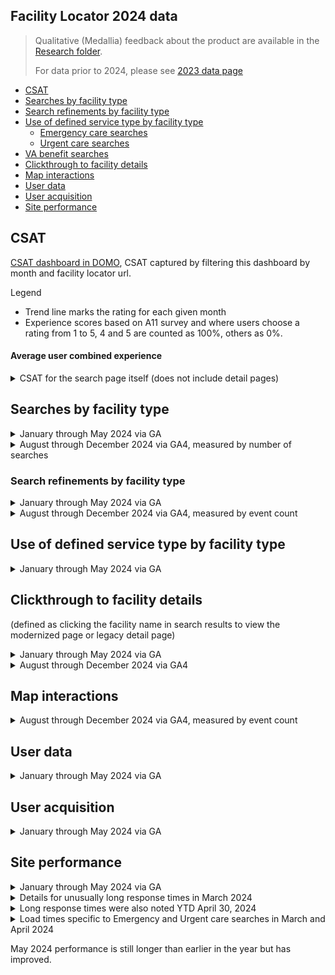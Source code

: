 ## Facility Locator 2024 data

> Qualitative (Medallia) feedback about the product are available in the [Research folder](https://github.com/department-of-veterans-affairs/va.gov-team/blob/master/products/facilities/facility-locator/research/2024-medallia-feedback.md).
> 
> For data prior to 2024, please see [2023 data page](https://github.com/department-of-veterans-affairs/va.gov-team/blob/master/products/facilities/facility-locator/analytics/2023_data.md)

- [CSAT](#csat)
- [Searches by facility type ](#searches-by-facility-type)
- [Search refinements by facility type](#search-refinements-by-facility-type)
- [Use of defined service type by facility type](#use-of-defined-service-type-by-facility-type)
  - [Emergency care searches](#emergency-care-searches)
  - [Urgent care searches](#urgent-care-searches)
- [VA benefit searches](#va-benefit-searches)
- [Clickthrough to facility details](#clickthrough-to-facility-details)
- [Map interactions](#map-interactions)
- [User data](#user-data)
- [User acquisition](#user-acquisition)
- [Site performance](#site-performance)

## CSAT 
[CSAT dashboard in DOMO](https://va-gov.domo.com/page/1545882322), CSAT captured by filtering this dashboard by month and facility locator url. 

Legend 
- Trend line marks the rating for each given month
- Experience scores based on A11 survey and where users choose a rating from 1 to 5, 4 and 5 are counted as 100%, others as 0%. 

#### Average user combined experience

<details>
	<summary> CSAT for the search page itself (does not include detail pages) </summary>


![image](https://github.com/user-attachments/assets/f2e13eae-7659-43fa-b803-e2334d485062)

</details>

## Searches by facility type 

<details>
<summary>January through May 2024 via GA </summary>

[GA link](https://analytics.google.com/analytics/web/#/report/content-site-search-search-terms/a50123418w177519031p184317761/_u.date00=20230401&_u.date01=20230630&explorer-graphOptions.selected=analytics.nthMonth&explorer-table.plotKeys=%5B%5D&explorer-table.rowCount=50/)

| Searches by facility type 	|	Jan-24	|	Feb-24	|	Mar-24	|	Apr-24	|	May-24 | 
| ---	|:---: 		|	:---: 	|	:---: 	|	:---: 	|	:---: 
|  Total unique searches 	|	 645,092 	|	 580,115 	|	 664,288 	|	 592,550 	|	 596,041 
|  VA health 	|	 333,684 	|	 303,775 	|	 311,695 	|	 318,284 	|	320,722
|  Urgent care 	|	 93,947 	|	 82,332 	|	 135,452 	|	 79,803 	|	80,218
|  VA benefits 	|	 73,573 	|	 65,155 	|	 65,340 	|	 66,024 	|	64,972
|  Provider 	|	 42,974 	|	 39,499 	|	 43,368 	|	 39,608 	|	37,368
|  Vet Center 	|	 29,455 	|	 26,604 	|	 27,528 	|	 27,208 	|	27,305
|  Emergency care  	|	 32,443 	|	 29,646 	|	 39,077 	|	 30,390 	|	31,435
|  Pharmacy 	|	 29,959 	|	 25,313 	|	 32,868 	|	 23,499 	|	23,356
| VA cemetery 	|	 8,122 	|	 6,979 	|	 8,308 	|	 7,098 	|	9,934


| % Searches by facility type 	|	Jan-24	|	Feb-24	|	Mar-24	|	Apr-24	|	May-24
| ---	|:---: 		|	:---: 	|	:---: 	|	:---: 	|	:---: 
| VA health	|	51.73%	|	52.36%	|	46.92%	|	53.71%	|	53.81%
| Urgent care	|	14.56%	|	14.19%	|	20.39%	|	13.47%	|	13.46%
| VA benefits	|	11.41%	|	11.23%	|	9.84%	|	11.14%	|	10.90%
| Provider	|	6.66%	|	6.81%	|	6.53%	|	6.68%	|	6.27%
| Vet Center	|	4.57%	|	4.59%	|	4.14%	|	4.59%	|	4.58%
| Emergency care 	|	5.03%	|	5.11%	|	5.88%	|	5.13%	|	5.27%
| Pharmacy	|	4.64%	|	4.36%	|	4.95%	|	3.97%	|	3.92%
| VA cemetery	|	1.26%	|	1.20%	|	1.25%	|	1.20%	|	1.67%

</details>

<details>
<summary> August through December 2024 via GA4, measured by number of searches </summary>

| Search volume by facility type | Aug-24 |	Sep-24	| Oct-24 | Nov-24 | Dec-24	|
| :---: | :---: | :---: |:---: | :---: | :---: | 
| total	| 2,155,300 	| 2,203,964 	| 2,267,467 	|  2,022,348 | 2,053,133|
| benefits	| 219,153 	|	 169,065 	|	 165,709 	|	 134,366 	|	 129,107 	|
| cemetery	 | 33,049 	|	 32,818 	|	 33,126 	|	 38,092 	|	 33,093 	|
| emergency_care|	 116,007 	|	 147,366 	|	 151,463 	|	 138,970 	|	 173,034 	|
| health	|	 978,934 	|	 1,004,298 	|	 1,057,932 	|	 935,807 	|	 843,178 	|
| pharmacy	|	 74,906 	|	 114,821 	|	 102,721 	|	 99,140 	|	 104,397 	|
| provider	|	 288,655 	|	 283,075 	|	 285,611 	|	 224,242 	|	 229,623 	|
| urgent_care	|	 364,421 	|	 379,753 	|	 392,121 	|	 371,733 	|	 467,029 	|
| vet_center	|	 80,142 	|	 72,708 	|	 78,668 	|	 79,916 	|	 73,626 	|

| % Searches by facility type | Aug-24	|	Sep-24	|	Oct-24	|	Nov-24	|	Dec-24	|
| :---: | :---: | :---: |:---: | :---: | :---: | 
|	benefits	|	10%	|	8%	|	7%	|	7%	|	6%	|
|	cemetery	|	2%	|	1%	|	1%	|	2%	|	2%	|
|	emergency_care	|	5%	|	7%	|	7%	|	7%	|	8%	|
|	health	|	45%	|	46%	|	47%	|	46%	|	41%	|
|	pharmacy	|	3%	|	11%	|	5%	|	5%	|	5%	|
|	provider	|	13%	|	13%	|	13%	|	11%	|	11%	|
|	urgent_care	|	17%	|	17%	|	17%	|	18%	|	23%	|
|	vet_center	|	4%	|	3%	|	3%	|	4%	|	4%	|


</details>

### Search refinements by facility type
<details>
<summary>January through May 2024 via GA </summary>
	
[GA link](https://analytics.google.com/analytics/web/#/report/content-site-search-search-terms/a50123418w177519031p184317761/_u.date00=20230401&_u.date01=20230630&explorer-graphOptions.selected=analytics.nthMonth&explorer-table.plotKeys=%5B%5D&explorer-table.rowCount=50/)

|	% Search refinements by facility type 	|	Jan-24	|	Feb-24	|	Mar-24	|	Apr-24	|	May-24
|	--- | :---: | :---: | :---: | :---: | :---: | 
|	Average	|	5.46%	|	5.34%	|	5.72%	|	5.14%	|	5.05%
|	VA health	|	2.67%	|	2.55%	|	2.64%	|	2.46%	|	2.42%
|	Urgent care	|	10.23%	|	10.36%	|	8.62%	|	10.17%	|	10.10%
|	VA benefits	|	5.34%	|	5.27%	|	5.57%	|	5.34%	|	5.32%
|	Provider	|	5.58%	|	5.09%	|	5.89%	|	4.87%	|	4.78%
|	Vet Center	|	13.68%	|	13.81%	|	13.83%	|	13.91%	|	13.21%
|	Emergency care 	|	11.84%	|	11.89%	|	12.46%	|	11.17%	|	11.17%
|	Pharmacy	|	13.41%	|	13.61%	|	13.84%	|	13.66%	|	13.58%
|	VA cemetery	|	5.65%	|	5.75%	|	6.37%	|	6.30%	|	4.07%

</details>

<details>
<summary> August through December 2024 via GA4, measured by event count</summary>


|	VA facility type|  Action	|	Aug-24	|	Sep-24	|	Oct-24	|	Nov-24	|	Dec-24	|
|	---	|	:---:	|	:---:	|	:---:	|	:---:	|	:---:	|:---:	|
|	(not set)	|	search	|	fl-search	|	 12,819 	|	 10,883 	|	 19,306 	|	 17,154 	|	 11,527 |
|	benefits	|	search	|	fl-search	|	 116,089 	|	 109,448 	|	 73,080 	|	 64,470 	|	 76,308 |
|	benefits	|	change	|	fl-search	|	 85,807 	|	 67,822 	|	 69,482 	|	 60,843 	|	 58,784 |
|	cemetery	|	search	|	fl-search	|	 35,509 	|	 13,278 	|	 42,335 	|	 23,854 	|	 25,579 |
|	cemetery	|	change	|	fl-search	|	 12,079 	|	 7,189 	|	 9,377 	|	 9,986 	|	 9,036 |
|	emergency_care	|	search	|	fl-search	|	 116,242 	|	 149,751 	|	 130,598 	|	 129,676 	|	 140,683 |
|	emergency_care	|	change	|	fl-search	|	 49,161 	|	 48,545 	|	 52,262 	|	 48,515 	|	 56,631 |
|	health	|	change	|	fl-search	|	 489,259 	|	 493,350 	|	 543,091 	|	 467,094 	|	 435,732 |
|	health	|	search	|	fl-search	|	 394,690 	|	 530,952 	|	 512,964 	|	 420,268 	|	 309,500 |
|	pharmacy	|	search	|	fl-search	|	 65,207 	|	 61,454 	|	 64,591 	|	 55,308 	|	 48,883 |
|	pharmacy	|	change	|	fl-search	|	 27,208 	|	 45,900 	|	 37,876 	|	 31,146 	|	 33,051 |
|	urgent_care	|	search	|	fl-search	|	 271,898 	|	 235,744 	|	 306,825 	|	 258,556 	|	 257,478| 
|	urgent_care	|	change	|	fl-search	|	 110,434 	|	 107,452 	|	 111,263 	|	 110,367 	|	 128,202 |
|	vet_center	|	search	|	fl-search	|	 40,211 	|	 40,395 	|	 43,933 	|	 33,725 	|	 116,026 |
|	vet_center	|	change	|	fl-search	|	 30,468 	|	 28,377 	|	 30,990 	|	 25,366 	|	 28,256 |



|	Community care provider Action	|	Aug-24	|	Sep-24	|	Oct-24	|	Nov-24	|	Dec-24	|
|	:---:	|	:---:	|	:---:	|	:---:	|	:---:	|	:---:	|
|	total	|	401,579	|	368,033	|	385,867	|	344,452	|	255,083	|
|	search	|	275,374	|	251,545	|	274,512	|	220,709	|	134,843	|
|	change	|	126,205	|	116,488	|	111,355	|	123,743	|	120,240	|

</details>
 
## Use of defined service type by facility type

<details>
<summary>January through May 2024 via GA </summary>
	
|	% of VA health searches by service type 	|	Jan-24	|	Feb-24	|	Mar-24 | Apr-24 | May 2024 | Average YTD
|	--- | :---: | :---: | :---: | :---: | :---: | :---: | 
|	All VA health (default)	|	85.03%	|	85.48%	|	85.99%	|	84.21%	|	81.98%	|	84.54%
|	Primary care	|	4.93%	|	4.88%	|	4.81%	|	5.32%	|	5.66%	|	5.12%
|	Dental services	|	3.28%	|	2.00%	|	2.80%	|	3.54%	|	4.64%	|	3.25%
|	Mental health	|	1.65%	|	1.70%	|	1.65%	|	1.83%	|	2.37%	|	1.84%
|	Audiology	|	0.94%	|	0.92%	|	0.86%	|	0.95%	|	0.95%	|	0.92%
|	Optometry	|	0.79%	|	0.82%	|	0.75%	|	0.79%	|	1.06%	|	0.84%
|	Orthopedics	|	0.38%	|	0.40%	|	0.37%	|	0.44%	|	0.42%	|	0.40%
|	Dermatology	|	0.30%	|	0.30%	|	0.29%	|	0.32%	|	0.32%	|	0.31%
|	Podiatry	|	0.28%	|	0.31%	|	0.32%	|	0.33%	|	0.33%	|	0.31%
|	Dermatology	|	0.30%	|	0.30%	|	0.29%	|	0.32%	|	0.32%	|	0.31%
|	Women's Health	|	0.26%	|	0.26%	|	0.26%	|	0.27%	|	0.25%	|	0.26%
|	Cardiology	|	0.23%	|	0.25%	|	0.25%	|	0.18%	|	0.28%	|	0.24%
|	Ophthalmology	|	0.23%	|	0.24%	|	0.21%	|	0.25%	|	0.30%	|	0.25%
|	Urology	|	0.21%	|	0.21%	|	0.19%	|	0.20%	|	0.20%	|	0.20%
|	Caregiver Support	|	0.19%	|	0.18%	|	0.17%	|	0.21%	|	0.22%	|	0.19%
|	COVID-19 Vaccine	|	0.37%	|	0.19%	|	0.16%	|	0.115	|	0.10%	|	2.46%
|	Emergency Care	|	0.17%	|	0.19%	|	0.18%	|	0.19%	|	0.19%	|	0.18%
|	Gastroenterology	|	0.16%	|	0.17%	|	0.16%	|	0.17%	|	0.16%	|	0.16%
|	Urgent Care	|	0.13%	|	0.12%	|	0.12%	|	0.12%	|	0.13%	|	0.12%
|	Gynecology	|	0.10%	|	0.09%	|	0.08%	|	0.09%	|	0.08%	|	0.09%
|	Nutrition	|	0.06%	|	0.07%	|	0.07%	|	0.07%	|	0.07%	|	0.07%


---

### Emergency care searches 	

|	% of emergency care searches by service type 	|	Jan-24	|	Feb-24	|	Mar-24 | Apr-24 | May-24
|	--- | :---: | :---: | :---: | :---: | :---: | 
|	All emergency care (default)	|	91.01%	|	90.53%	|	92.01%	|	90.67%	|	90.91%
|	NonVA emergency care	|	5.50%	|	5.64%	|	4.48%	|	3.21%	|	3.11%
|	VA emergency care	|	2.92%	|	3.09%	|	2.85%	|	5.42%	|	5.28%

---

### Urgent care searches 
       
|	% of urgent care searches by service type 	|	Jan-24	|	Feb-24	|	Mar-24 | Apr-24 | May -24
|	--- | :---: | :---: | :---: | :---: | :---: | 
|	All urgent care (default)	|	86.89%	|	86.92%	|	89.97%	|	86.73%	|	87.59%
|	NonVA urgent care	|	10.31%	|	10.32%	|	7.19%	|	10.40%	|	9.52%
|	VA urgent care	|	2.05%	|	2.04%	|	2.20%	|	2.16%	|	2.17%



## VA benefit searches

|	% of VA benefit searches by service type 	|	Jan-24	|	Feb-24	|	Mar-24	|	Apr-24	|	May-24
|	--- | :---: | :---: | :---: | :---: | :---: | 
|	All VA benefits (default)	|	86.18%	|	80.05%	|	87.36%	|	85.86%	|	86.18%
|	Applying for benefits	|	4.23%	|	3.88%	|	3.95%	|	4.51%	|	4.23%
|	Disability claim assistance	|	3.03%	|	3.07%	|	2.97%	|	3.08%	|	3.03%
|	VA Home Loan Assistance	|	0.87%	|	0.83%	|	0.83%	|	0.76%	|	0.87%
|	Education and Career Counseling	|	1.11%	|	0.92%	|	0.83%	|	0.98%	|	1.11%
|	VR&E	|	0.78%	|	0.80%	|	0.74%	|	0.86%	|	0.78%
|	Family member claim assistance	|	0.0079	|	0.80%	|	0.71%	|	0.81%	|	0.79%
|	Education claim assistance	|	0.58%	|	0.45%	|	0.51%	|	0.57%	|	0.58%
|	Burial claim assistance	|	0.49%	|	0.44%	|	0.44%	|	0.57%	|	0.49%
|	Pension	|	0.56%	|	0.42%	|	0.40%	|	0.51%	|	0.56%

</details>

## Clickthrough to facility details
(defined as clicking the facility name in search results to view the modernized page or legacy detail page)

<details>
<summary>January through May 2024 via GA </summary>

[GA link](https://analytics.google.com/analytics/web/#/report/conversions-goals-uri/a50123418w177519031p184317761/_u.date00=20230701&_u.date01=20230930&explorer_goaloption_ALL-table.plotKeys=%5B%5D&explorer_goaloption_ALL-table.rowCount=250/)

|	Clickthrough to facility details	|	Jan-24	|	Feb-24	|	Mar-24	|	Apr-24	|	May-24
|	--- | :---: | :---: | :---: | :---: | :---: | 
|	Total # unique searches	|	 645,092 	|	 580,115 	|	 664,288 	|	 592,550 	|	 596,041 
|	Total facility detail pages viewed	|	 60,762 	|	 50,549 	|	 52,247 	|	49,247	|	45,020
|	VA health	|	 36,317 	|	 29,392 	|	 30,481 	|	27,270	|	22,022
|	VA benefits	|	 20,686 	|	 17,913 	|	 18,116 	|	18,721	|	18,084
|	Vet Center	|	 222 	|	 174 	|	 159 	|	207	|	70
|	VA cemetery	|	 3,537 	|	 3,069 	|	 3,491 	|	3,049	|	4,845

</details>

<details>
<summary> August through December 2024 via GA4 </summary>


|	Search results click	|	Aug-24	|	Sep-24	|	Oct-24	|	Nov-24	|	Dec-24	|
| :---: | :---: | :---: |:---: | :---: | :---: | 
| VA health facility | 223,324 | 213,763 | 202,941 | 174,841 | 168,693| 
| VA benefit facility | 20,877 | 17,739 | 17,646 | 14,697 | 13,558 
| VA cemetery | 3,688 | 2,488 | 3,443 | 3,746 | 3,626 | 

</details>

## Map interactions

<details>
<summary> August through December 2024 via GA4, measured by event count</summary>

| Event | Aug-24|Sep-24	|Oct-24	|Nov-24	|Dec-24	|
|--- |:---: | :---: | :---: |:---: | :---: | 
|	facility_locator_map - fl search - search 	|	930,619	|	915,124	|	965,699	|	877,062	|	869,963	|
|	facility_locator_map - fl search - change	|	930,619	|	915,124	|	965,699	|	877,062	|	869,963	|
|	fl-map-zoom in	|	253,240	|	229,473	|	224,706	|	171,241	|	166,078	|
|	fl-map-zoom out	|	185,233	|	159,437	|	163,834	|	139,855	|	130,722	|
|	fl-map pin click	|	29,512	|	29,823	|	35,600	|	28,039	|	30,283	|

 </details>
	 
## User data
<details>
<summary>January through May 2024 via GA </summary>

[GA link](https://analytics.google.com/analytics/web/#/report/visitors-mobile-overview/a50123418w177519031p184317761/_u.date00=20230401&_u.date01=20230630&explorer-graphOptions.selected=analytics.nthMonth&explorer-table.plotKeys=%5B%5D&explorer-table.rowCount=50/)

|	User numbers	|	Jan-24	|	Feb-24	|	Mar-24	|	Apr-24	|	May-24
|	--- | :---: | :---: | :---: | :---: | :---: | 
|	Total Users  	|	 484,829 	|	 437,298 	|	 497,203 	|	439,787	|	445,448
|	New Users	|	 276,781 	|	 250,820 	|	 286,457 	|	256,879	|	260,497
|	Sessions	|	 781,995 	|	 712,491 	|	 793,188 	|	731,210	|	737,586
											
|	Device	|	Jan-24	|	Feb-24	|	Mar-24	|	Apr-24	|	May-24
|	--- | :---: | :---: | :---: | :---: | :---: | 
|	Desktop users	|	51.79%	|	50.8%	|	50.52%	|	51.82%	|	49.66%
|	Mobile users	|	46.60%	|	47.6%	|	47.82%	|	46.71%	|	48.86%
|	Tablet users	|	1.61%	|	1.6%	|	1.67%	|	1.47%	|	1.48%

</details>

	
## User acquisition 
<details>
<summary>January through May 2024 via GA </summary>
	
[GA link](https://analytics.google.com/analytics/web/#/report/trafficsources-overview/a50123418w177519031p184317761/_u.date00=20230401&_u.date01=20230630&_.goalOption=ALL/)

|	User acquisition	|	Jan-24	|	Feb-24	|	Mar-24	|	Apr-24	|	May-24
|	--- | :---: | :---: | :---: | :---: | :---: | 
|	Organic search	|	46.90%	|	46.7%	|	42.60%	|	45.20%	|	44.40%
|	Direct	|	38.10%	|	40.4%	|	43.50%	|	41.90%	|	41.20%
|	Referral	|	9.70%	|	9.0%	|	9.20%	|	8.30%	|	8.70%
|	Other	|	2.50%	|	1.4%	|	2%	|	2.30%	|	3.40%
|	Paid search 	|	0.80%	|	0.98%	|	1%	|	1.20%	|	1%
|	Social 	|	0.40%	|	0.32%	|	0.30%	|	0.30%	|	0.50%
|	Email	|	1.50%	|	1.1%	|	1.30%	|	0.70%	|	0.70%

</details>

## Site performance 

<details>
<summary>January through May 2024 via GA </summary>
	
[GA link](https://analytics.google.com/analytics/web/#/report/content-site-speed-overview/a50123418w177519031p184317761/_u.date00=20230401&_u.date01=20230630/)

|	Site performance 	|	Jan-24	|	Feb-24	|	Mar-24	|	Apr-24	|	May-24
|	--- | :---: | :---: | :---: | :---: | :---: | 
|	Average page load time (sec)	|	3.72	|	3.74	|	6.52	|	5.76	|	4.86

</details>

<details>
	<summary> Details for unusually long response times in March 2024  </summary>

 The average load time in the month of March was negatively impacted by two known events which caused unusually long response times. 

![image](https://github.com/department-of-veterans-affairs/va.gov-team/assets/55411834/6a6aa665-176f-4907-a41e-a7a1ace3d5b1)

![image](https://github.com/department-of-veterans-affairs/va.gov-team/assets/55411834/d1ef0862-5cff-49bb-aa0c-42993f36d134)

</details>

<details>
	<summary> Long response times were also noted YTD April 30, 2024  </summary>

Longer load times were disproportionately seen in Emergency care, Urgent care and Community care specialty code 101YM0800X (Counselor, Mental health).

Emergency care searches 
- March page load average = 19.91 sec 
- April page load average = 21.72 sec

Urgent care searches 
- March page load average = 5.12 sec 
- April page load average = 10.25 sec
  
Community care specialty code 101YM0800X 
- March page load average = 23.67 sec, due to a single day of poor performance on March 12 when the load time was 271.24 seconds.
- April page load average = 3.56 sec.

- Performance improved in mid to late April. We await May data before assessing trends.
</details>

<details>
<summary> Load times specific to Emergency and Urgent care searches in March and April 2024  </summary>

![image](https://github.com/department-of-veterans-affairs/va.gov-team/assets/55411834/d4d05b3c-1f80-4b6a-b42b-e3dbffe7a20c)

![image](https://github.com/department-of-veterans-affairs/va.gov-team/assets/55411834/acbea887-7f86-4deb-bdd5-b47a563044b8)

![image](https://github.com/department-of-veterans-affairs/va.gov-team/assets/55411834/0be9e5f4-460a-488e-b726-5f16eeabe513)

![image](https://github.com/department-of-veterans-affairs/va.gov-team/assets/55411834/9accb5c2-cf6e-4b62-85ff-ad2493a8e8ee)

</details>

May 2024 performance is still longer than earlier in the year but has improved. 



